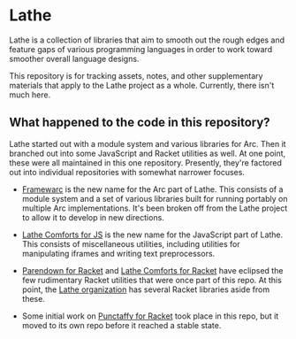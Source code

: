 # Lathe

Lathe is a collection of libraries that aim to smooth out the rough edges and feature gaps of various programming languages in order to work toward smoother overall language designs.

This repository is for tracking assets, notes, and other supplementary materials that apply to the Lathe project as a whole. Currently, there isn't much here.


## What happened to the code in this repository?

Lathe started out with a module system and various libraries for Arc. Then it branched out into some JavaScript and Racket utilities as well. At one point, these were all maintained in this one repository. Presently, they're factored out into individual repositories with somewhat narrower focuses.

* [Framewarc](https://github.com/rocketnia/framewarc) is the new name for the Arc part of Lathe. This consists of a module system and a set of various libraries built for running portably on multiple Arc implementations. It's been broken off from the Lathe project to allow it to develop in new directions.

* [Lathe Comforts for JS](https://github.com/lathe/lathe-comforts-for-js) is the new name for the JavaScript part of Lathe. This consists of miscellaneous utilities, including utilities for manipulating iframes and writing text preprocessors.

* [Parendown for Racket](https://github.com/lathe/parendown-for-racket) and [Lathe Comforts for Racket](https://github.com/lathe/lathe-comforts-for-racket) have eclipsed the few rudimentary Racket utilities that were once part of this repo. At this point, the [Lathe organization](https://github.com/lathe) has several Racket libraries aside from these.

* Some initial work on [Punctaffy for Racket](https://github.com/lathe/punctaffy-for-racket) took place in this repo, but it moved to its own repo before it reached a stable state.
